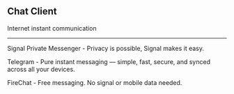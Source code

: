 ## Chat Client

Internet instant communication

---

Signal Private Messenger - Privacy is possible, Signal makes it easy.

Telegram - Pure instant messaging — simple, fast, secure, and synced across all your devices.

FireChat - Free messaging. No signal or mobile data needed.
